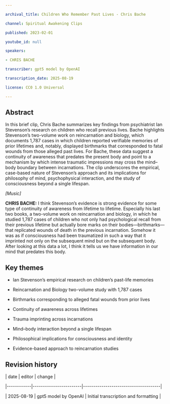 ```yaml
---

archival_title: Children Who Remember Past Lives - Chris Bache

channel: Spiritual Awakening Clips

published: 2023-02-01

youtube_id: null

speakers:

- CHRIS BACHE

transcriber: gpt5 model by OpenAI

transcription_date: 2025-08-19

license: CC0 1.0 Universal

---
```


## Abstract

In this brief clip, Chris Bache summarizes key findings from psychiatrist Ian Stevenson’s research on children who recall previous lives. Bache highlights Stevenson’s two-volume work on reincarnation and biology, which documents 1,787 cases in which children reported verifiable memories of prior lifetimes and, notably, displayed birthmarks that corresponded to fatal wounds from those alleged past lives. For Bache, these data suggest a continuity of awareness that predates the present body and point to a mechanism by which intense traumatic impressions may cross the mind–body boundary between incarnations. The clip underscores the empirical, case-based nature of Stevenson’s approach and its implications for philosophy of mind, psychophysical interaction, and the study of consciousness beyond a single lifespan.

*\[Music\]*

**CHRIS BACHE:** I think Stevenson’s evidence is strong evidence for some type of continuity of awareness from lifetime to lifetime. Especially his last two books, a two-volume work on reincarnation and biology, in which he studied 1,787 cases of children who not only had psychological recall from their previous lifetime but actually bore marks on their bodies—birthmarks—that replicated wounds of death in the previous incarnation. Somehow it was as if consciousness had been traumatized in such a way that it imprinted not only on the subsequent mind but on the subsequent body. After looking at this data a lot, I think it tells us we have information in our mind that predates this body.

## Key themes

- Ian Stevenson’s empirical research on children’s past-life memories

- Reincarnation and Biology two-volume study with 1,787 cases

- Birthmarks corresponding to alleged fatal wounds from prior lives

- Continuity of awareness across lifetimes

- Trauma imprinting across incarnations

- Mind–body interaction beyond a single lifespan

- Philosophical implications for consciousness and identity

- Evidence-based approach to reincarnation studies

## Revision history

| date | editor | change |

|------------|------------------------|--------------------------------------|

| 2025-08-19 | gpt5 model by OpenAI | Initial transcription and formatting |
